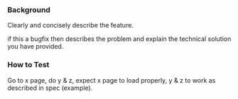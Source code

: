 ### Background

Clearly and concisely describe the feature.

if this a bugfix then describes the problem and explain the technical solution you have provided. 

### How to Test

Go to x page, do y & z, expect x page to load properly, y & z to work as described in spec (example).


